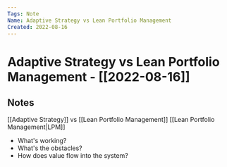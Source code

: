 ```yaml
---
Tags: Note
Name: Adaptive Strategy vs Lean Portfolio Management
Created: 2022-08-16
---
```

# Adaptive Strategy vs Lean Portfolio Management - [[2022-08-16]]
## Notes

[[Adaptive Strategy]] vs [[Lean Portfolio Management]] [[Lean Portfolio Management|LPM]]
- What's working?
- What's the obstacles?
- How does value flow into the system?